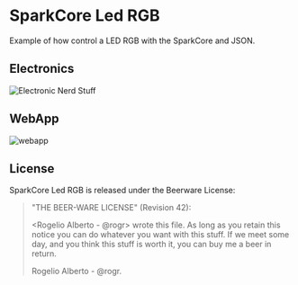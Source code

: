 SparkCore Led RGB
=================

Example of how control a LED RGB with the SparkCore and JSON.

Electronics
-----------------
![Electronic Nerd Stuff](http://i.imgur.com/ycsgKw7.png)

WebApp
-----------------
![webapp](http://i.imgur.com/WkcHhoi.png)

## License

SparkCore Led RGB is released under the Beerware License:

> "THE BEER-WARE LICENSE" (Revision 42):
>
> <Rogelio Alberto - @rogr> wrote this file.  As long as you retain this notice you
> can do whatever you want with this stuff. If we meet some day, and you think
> this stuff is worth it, you can buy me a beer in return.
>
> Rogelio Alberto - @rogr.